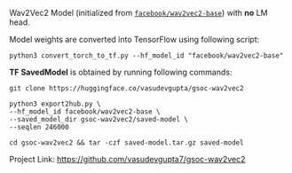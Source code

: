 Wav2Vec2 Model (initialized from [`facebook/wav2vec2-base`](https://huggingface.co/facebook/wav2vec2-base)) with **no** LM head.

Model weights are converted into TensorFlow using following script:

```shell
python3 convert_torch_to_tf.py --hf_model_id "facebook/wav2vec2-base"
```

**TF SavedModel** is obtained by running following commands:

```shell
git clone https://huggingface.co/vasudevgupta/gsoc-wav2vec2

python3 export2hub.py \
--hf_model_id facebook/wav2vec2-base \
--saved_model_dir gsoc-wav2vec2/saved-model \
--seqlen 246000

cd gsoc-wav2vec2 && tar -czf saved-model.tar.gz saved-model
```

Project Link: https://github.com/vasudevgupta7/gsoc-wav2vec2
